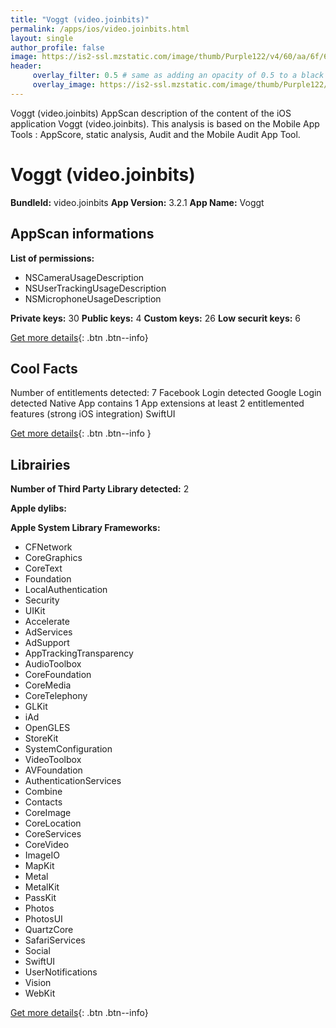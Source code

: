 ```yaml
---
title: "Voggt (video.joinbits)"
permalink: /apps/ios/video.joinbits.html
layout: single
author_profile: false
image: https://is2-ssl.mzstatic.com/image/thumb/Purple122/v4/60/aa/6f/60aa6f1a-99a9-4649-0d58-7b879a99bcf3/AppIcon-1x_U007emarketing-0-10-0-85-220.png/512x512bb.jpg
header: 
     overlay_filter: 0.5 # same as adding an opacity of 0.5 to a black background
     overlay_image: https://is2-ssl.mzstatic.com/image/thumb/Purple122/v4/60/aa/6f/60aa6f1a-99a9-4649-0d58-7b879a99bcf3/AppIcon-1x_U007emarketing-0-10-0-85-220.png/512x512bb.jpg
---
```

Voggt (video.joinbits) AppScan description of the content of the iOS application Voggt (video.joinbits). This analysis is based on the Mobile App Tools : AppScore, static analysis, Audit and the Mobile Audit App Tool.

# Voggt (video.joinbits)

**BundleId:** video.joinbits
**App Version:** 3.2.1
**App Name:** Voggt


## AppScan informations 

**List of permissions:** 
- NSCameraUsageDescription
- NSUserTrackingUsageDescription
- NSMicrophoneUsageDescription
  
  
**Private keys:** 30
**Public keys:** 4
**Custom keys:** 26
**Low securit keys:** 6
  
[Get more details](/pricing.html){: .btn .btn--info}

## Cool Facts

Number of entitlements detected: 7
Facebook Login detected
Google Login detected
Native App
contains 1 App extensions
at least 2 entitlemented features (strong iOS integration)
SwiftUI
  
[Get more details](/pricing.html){: .btn .btn--info }

## Librairies 
**Number of Third Party Library detected:** 2


**Apple dylibs:**


**Apple System Library Frameworks:**
- CFNetwork
- CoreGraphics
- CoreText
- Foundation
- LocalAuthentication
- Security
- UIKit
- Accelerate
- AdServices
- AdSupport
- AppTrackingTransparency
- AudioToolbox
- CoreFoundation
- CoreMedia
- CoreTelephony
- GLKit
- iAd
- OpenGLES
- StoreKit
- SystemConfiguration
- VideoToolbox
- AVFoundation
- AuthenticationServices
- Combine
- Contacts
- CoreImage
- CoreLocation
- CoreServices
- CoreVideo
- ImageIO
- MapKit
- Metal
- MetalKit
- PassKit
- Photos
- PhotosUI
- QuartzCore
- SafariServices
- Social
- SwiftUI
- UserNotifications
- Vision
- WebKit


  
[Get more details](/pricing.html){: .btn .btn--info}

